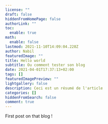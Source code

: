 ```yaml
---
license: ""
draft: false
hiddenFromHomePage: false
authorLink: ""
toc:
  enable: true
math:
  enable: false
lastmod: 2021-11-10T14:09:04.228Z
author: Nabil
featuredImage: ""
title: Hello world
subtitle: Ou comment tester son blog
date: 2021-04-01T17:37:13+02:00
tags: []
featuredImagePreview: ""
lightgallery: false
description: Ceci est un résumé de l'article
categories: []
hiddenFromSearch: false
comment: true
---
```

First post on that blog !